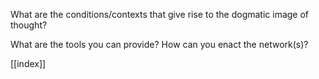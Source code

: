 What are the conditions/contexts that give rise to the dogmatic image of thought? 

What are the tools you can provide? How can you enact the network(s)?

[[index]]